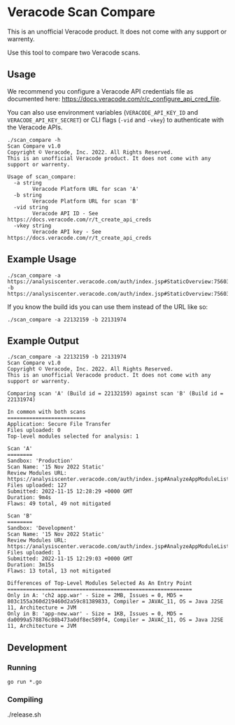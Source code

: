 # Veracode Scan Compare

This is an unofficial Veracode product. It does not come with any support or warrenty.

Use this tool to compare two Veracode scans.

## Usage

We recommend you configure a Veracode API credentials file as documented here: https://docs.veracode.com/r/c_configure_api_cred_file.

You can also use environment variables (`VERACODE_API_KEY_ID` and `VERACODE_API_KEY_SECRET`) or CLI flags (`-vid` and `-vkey`) to authenticate with the Veracode APIs.

```
./scan_compare -h
Scan Compare v1.0
Copyright © Veracode, Inc. 2022. All Rights Reserved.
This is an unofficial Veracode product. It does not come with any support or warrenty.

Usage of scan_compare:
  -a string
        Veracode Platform URL for scan 'A'
  -b string
        Veracode Platform URL for scan 'B'
  -vid string
        Veracode API ID - See https://docs.veracode.com/r/t_create_api_creds
  -vkey string
        Veracode API key - See https://docs.veracode.com/r/t_create_api_creds
```

## Example Usage

```
./scan_compare -a https://analysiscenter.veracode.com/auth/index.jsp#StaticOverview:75603:793744:22132159:22103486:22119136::::5000002 -b https://analysiscenter.veracode.com/auth/index.jsp#StaticOverview:75603:793744:22131974:22103301:22118951::::4999988
```

If you know the build ids you can use them instead of the URL like so:

```
./scan_compare -a 22132159 -b 22131974
```

## Example Output

```
./scan_compare -a 22132159 -b 22131974
Scan Compare v1.0
Copyright © Veracode, Inc. 2022. All Rights Reserved.
This is an unofficial Veracode product. It does not come with any support or warrenty.

Comparing scan 'A' (Build id = 22132159) against scan 'B' (Build id = 22131974)

In common with both scans
=========================
Application: Secure File Transfer
Files uploaded: 0
Top-level modules selected for analysis: 1

Scan 'A'
========
Sandbox: 'Production'
Scan Name: '15 Nov 2022 Static'
Review Modules URL: https://analysiscenter.veracode.com/auth/index.jsp#AnalyzeAppModuleList:75603:793744:22132159:22103486:22119136::::5000002
Files uploaded: 127
Submitted: 2022-11-15 12:28:29 +0000 GMT
Duration: 9m4s
Flaws: 49 total, 49 not mitigated

Scan 'B'
========
Sandbox: 'Development'
Scan Name: '15 Nov 2022 Static'
Review Modules URL: https://analysiscenter.veracode.com/auth/index.jsp#AnalyzeAppModuleList:75603:793744:22131974:22103301:22118951::::4999988
Files uploaded: 1
Submitted: 2022-11-15 12:29:03 +0000 GMT
Duration: 3m15s
Flaws: 13 total, 13 not mitigated

Differences of Top-Level Modules Selected As An Entry Point
===========================================================
Only in A: 'ch2 app.war' - Size = 2MB, Issues = 0, MD5 = 803c155a360d219460d2a59c81389833, Compiler = JAVAC_11, OS = Java J2SE 11, Architecture = JVM
Only in B: 'app-new.war' - Size = 1KB, Issues = 0, MD5 = da0099a578876c08b473a0df8ec589f4, Compiler = JAVAC_11, OS = Java J2SE 11, Architecture = JVM
```

## Development

### Running

```
go run *.go
```

### Compiling

./release.sh